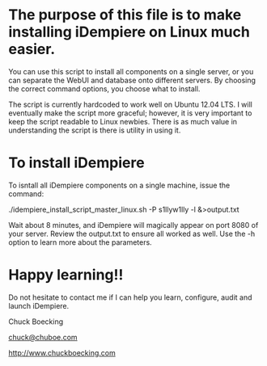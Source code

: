 # The purpose of this file is to make installing iDempiere on Linux much easier.
You can use this script to install all components on a single server, 
or you can separate the WebUI and database onto different servers. 
By choosing the correct command options, you choose what to install.

The script is currently hardcoded to work well on Ubuntu 12.04 LTS. 
I will eventually make the script more graceful; 
however, it is very important to keep the script readable to Linux newbies. 
There is as much value in understanding the script is there is utility in using it.

# To install iDempiere 
To isntall all iDempiere components on a single machine, issue the command:

./idempiere_install_script_master_linux.sh -P s1llyw1lly -l  &>output.txt

Wait about 8 minutes, and iDempiere will magically appear on port 8080 of your server. 
Review the output.txt to ensure all worked as well.
Use the -h option to learn more about the parameters.

# Happy learning!! 
Do not hesitate to contact me if I can help you learn, configure, audit and launch iDempiere.

Chuck Boecking

chuck@chuboe.com

http://www.chuckboecking.com
